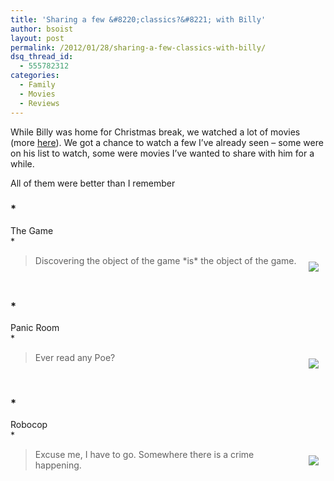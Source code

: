 ```yaml
---
title: 'Sharing a few &#8220;classics?&#8221; with Billy'
author: bsoist
layout: post
permalink: /2012/01/28/sharing-a-few-classics-with-billy/
dsq_thread_id:
  - 555782312
categories:
  - Family
  - Movies
  - Reviews
---
```

While Billy was home for Christmas break, we watched a lot of movies (more [here][1]). We got a chance to watch a few I&#8217;ve already seen &#8211; some were on his list to watch, some were movies I&#8217;ve wanted to share with him for a while.

All of them were better than I remember

### *  
The Game  
*

<div style="float:right;padding:10px;">
  <a href="http://www.amazon.com/gp/product/B000JZ3TYA/ref=as_li_ss_il?ie=UTF8&#038;tag=weifyoasme-20&#038;linkCode=as2&#038;camp=1789&#038;creative=390957&#038;creativeASIN=B000JZ3TYA"><img border="0" src="http://ws.assoc-amazon.com/widgets/q?_encoding=UTF8&#038;Format=_SL110_&#038;ASIN=B000JZ3TYA&#038;MarketPlace=US&#038;ID=AsinImage&#038;WS=1&#038;tag=weifyoasme-20&#038;ServiceVersion=20070822" /></a><img src="http://www.assoc-amazon.com/e/ir?t=weifyoasme-20&#038;l=as2&#038;o=1&#038;a=B000JZ3TYA" width="1" height="1" border="0" alt="" style="border:none !important; margin:0px !important;" /></p>
</div>

> Discovering the object of the game \*is\* the object of the game. 

&nbsp;

### *  
Panic Room  
*

<div style="float:right;padding:10px;">
  <a href="http://www.amazon.com/gp/product/B000JCMYG2/ref=as_li_ss_il?ie=UTF8&#038;tag=weifyoasme-20&#038;linkCode=as2&#038;camp=1789&#038;creative=390957&#038;creativeASIN=B000JCMYG2"><img border="0" src="http://ws.assoc-amazon.com/widgets/q?_encoding=UTF8&#038;Format=_SL110_&#038;ASIN=B000JCMYG2&#038;MarketPlace=US&#038;ID=AsinImage&#038;WS=1&#038;tag=weifyoasme-20&#038;ServiceVersion=20070822" /></a><img src="http://www.assoc-amazon.com/e/ir?t=weifyoasme-20&#038;l=as2&#038;o=1&#038;a=B000JCMYG2" width="1" height="1" border="0" alt="" style="border:none !important; margin:0px !important;" /></p>
</div>

> Ever read any Poe? 

&nbsp;

### *  
Robocop  
*

<div style="float:right;padding:10px;">
  <a href="http://www.amazon.com/gp/product/B000RLFBP6/ref=as_li_ss_il?ie=UTF8&#038;tag=weifyoasme-20&#038;linkCode=as2&#038;camp=1789&#038;creative=390957&#038;creativeASIN=B000RLFBP6"><img border="0" src="http://ws.assoc-amazon.com/widgets/q?_encoding=UTF8&#038;Format=_SL110_&#038;ASIN=B000RLFBP6&#038;MarketPlace=US&#038;ID=AsinImage&#038;WS=1&#038;tag=weifyoasme-20&#038;ServiceVersion=20070822" /></a><img src="http://www.assoc-amazon.com/e/ir?t=weifyoasme-20&#038;l=as2&#038;o=1&#038;a=B000RLFBP6" width="1" height="1" border="0" alt="" style="border:none !important; margin:0px !important;" /></p>
</div>

> Excuse me, I have to go. Somewhere there is a crime happening. 

&nbsp;

 [1]: http://whsjr.soistmann.com/oped/2012/01/28/january-movie-month/